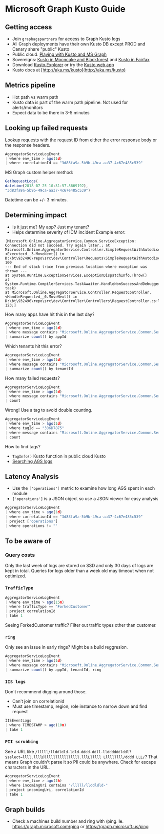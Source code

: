 # Microsoft Graph Kusto Guide
## Getting access
- Join `graphagspartners` for access to Graph Kusto logs
- All Graph deployments have their own Kusto DB except PROD and Canary share "public" Kusto
- Public cloud: [Playing with Kusto and MS Graph](https://microsoft.sharepoint.com/teams/microsoftgraph59/_layouts/OneNote.aspx?id=%2Fteams%2Fmicrosoftgraph59%2FSiteAssets%2FMicrosoft%20Graph%20Notebook&wd=target%28AGS%20Engineering%2FLivesite%2FLivesite%20tools.one%7CC7685BD6-D3B7-453E-A149-02276CEACDD5%2FPlaying%20with%20Kusto%20and%20MS%20Graph%7C27E4D16B-0969-4E79-A033-B22884799917%2F%29)
- Sovereigns: [Kusto in Mooncake and Blackforest](https://microsoft.sharepoint.com/teams/microsoftgraph59/_layouts/OneNote.aspx?id=%2Fteams%2Fmicrosoftgraph59%2FSiteAssets%2FMicrosoft%20Graph%20Notebook&wd=target%28AGS%20Engineering%2FLivesite%2FLivesite%20tools.one%7CC7685BD6-D3B7-453E-A149-02276CEACDD5%2FKusto%20in%20Mooncake%20%28Gallatin%2C%20China%5C%29%20and%20Blackforest%7C0EDDCF50-2E0F-41EE-BDEC-19B2133DA932%2F%29) and [Kusto in Fairfax](https://microsoft.sharepoint.com/teams/microsoftgraph59/_layouts/OneNote.aspx?id=%2Fteams%2Fmicrosoftgraph59%2FSiteAssets%2FMicrosoft%20Graph%20Notebook&wd=target%28AGS%20Engineering%2FLivesite%2FLivesite%20tools.one%7CC7685BD6-D3B7-453E-A149-02276CEACDD5%2FKusto%20in%20Fairfax%7CDFF4E973-798A-4CCC-B4FB-E226A3E2CA8D%2F%29)
- Download [Kusto.Explorer](http://aka.ms/Kusto.Explorer) or try the [Kusto web app](https://kustoweb.azurewebsites.net/msgraphkus/msgraphdb)
- Kusto docs at [http://aka.ms/kusto](http://aka.ms/kusto)
## Metrics pipeline
- Hot path vs warm path
- Kusto data is part of the warm path pipeline. Not used for alerts/monitors
- Expect data to be there in 3-5 minutes
## Looking up failed requests
Lookup requests with the request ID from either the error response body or the response headers.
```js
AggregatorServiceLogEvent
| where env_time > ago(1d)
| where correlationId == "3d83fa9a-5b9b-49ca-aa37-4c67e485c539"
```
MS Graph custom helper method:
```js
GetRequestLogs(
datetime(2018-07-25 10:31:57.8669192),
"3d83fa9a-5b9b-49ca-aa37-4c67e485c539") 
```
Datetime can be +/- 3 minutes.
## Determining impact
- Is it just me? My app? Just my tenant?
- Helps determine severity of ICM incident
Example error:
```
[Microsoft.Online.AggregatorService.Common.ServiceException: Connection did not succeed. Try again later.; at Microsoft.Online.AggregatorService.Controller.SimpleRequestWithAutodiscover.<Execute>d__3.MoveNext() in D:\bt\932496\repo\src\dev\Controller\Requests\SimpleRequestWithAutodiscover.cs:line 100
--- End of stack trace from previous location where exception was thrown ---
at System.Runtime.ExceptionServices.ExceptionDispatchInfo.Throw()
at System.Runtime.CompilerServices.TaskAwaiter.HandleNonSuccessAndDebuggerNotification(Task task)
at Microsoft.Online.AggregatorService.Controller.RequestController.<HandleRequest>d__0.MoveNext() in D:\bt\932496\repo\src\dev\Controller\Controllers\RequestController.cs:line 123;]
```
How many apps have hit this in the last day?
```js
AggregatorServiceLogEvent
| where env_time > ago(1d)
| where message contains "Microsoft.Online.AggregatorService.Common.ServiceException: Connection did not succeed. Try again later." 
| summarize count() by appId
```
Which tenants hit this error?
```js
AggregatorServiceLogEvent
| where env_time > ago(1d)
| where message contains "Microsoft.Online.AggregatorService.Common.ServiceException: Connection did not succeed. Try again later." 
| summarize count() by tenantId
```
How many failed requests?
```js
AggregatorServiceLogEvent
| where env_time > ago(1d)
| where message contains "Microsoft.Online.AggregatorService.Common.ServiceException: Connection did not succeed. Try again later." 
| count
```
Wrong! Use a tag to avoid double counting.
```js
AggregatorServiceLogEvent
| where env_time > ago(1d)
| where tagId == "306D7875" 
| where message contains "Microsoft.Online.AggregatorService.Common.ServiceException: Connection did not succeed. Try again later." 
| count 
```
How to find tags?
- ```TagInfo()``` Kusto function in public cloud Kusto
- [Searching AGS logs](https://microsoft.sharepoint.com/teams/microsoftgraph59/_layouts/OneNote.aspx?id=%2Fteams%2Fmicrosoftgraph59%2FSiteAssets%2FMicrosoft%20Graph%20Notebook&wd=target%28AGS%20Engineering%2FLivesite%2FLivesite%20tools.one%7CC7685BD6-D3B7-453E-A149-02276CEACDD5%2FSearching%20AGS%20logs%20-%20IFX%7CFF2082E5-60C5-458A-A539-C1473D959A12%2F%29)

## Latency Analysis
- Use the `['operations']` metric to examine how long AGS spent in each module
- `['operations']` is a JSON object so use a JSON viewer for easy analysis
```js
AggregatorServiceLogEvent
| where env_time > ago(1d)
| where correlationId == "3d83fa9a-5b9b-49ca-aa37-4c67e485c539"
| project ['operations'] 
| where operations != ""
```
## To be aware of
### Query costs
Only the last week of logs are stored on SSD and only 30 days of logs are kept in total. Queries for logs older than a week old may timeout when not optimized.
### `TrafficType`
```js
AggregatorServiceLogEvent
| where env_time > ago(15m)
| where trafficType == "ForkedCustomer"
| project correlationId 
| take 1 
```
Seeing ForkedCustomer traffic? Filter out traffic types other than customer.
### `ring`
Only see an issue in early rings? Might be a build reggresion.
```js
AggregatorServiceLogEvent
| where env_time > ago(1d)
| where message contains "Microsoft.Online.AggregatorService.Common.ServiceException: Connection did not succeed. Try again later." 
| summarize count() by appId, tenantId, ring
```
### `IIS logs`
Don't recommend digging around those.
- Can't join on correlationid
- Must use timestamp, region, role instance to narrow down and find request
```js
IISEventLogs
| where TIMESTAMP > ago(10m)
| take 1
```
### `PII scrubbing`
See a URL like `/lllll/llddldld-ldld-dddd-ddll-llddddddlddl?$select=llll.llll@llllllllllllllll.lllLlllll Lllllllll/dddd LLL/`? That means Graph couldn't parse it so PII could be anywhere. Check for escape characters in the URL.
```js
AggregatorServiceLogEvent
| where env_time > ago(1h)
| where incomingUri contains "/lllll/llddldld-" 
| project incomingUri, correlationId 
| take 1
```

## Graph builds
- Check a machines build number and ring with /ping. Ie. https://graph.microsoft.com/ping or https://graph.microsoft.us/ping

